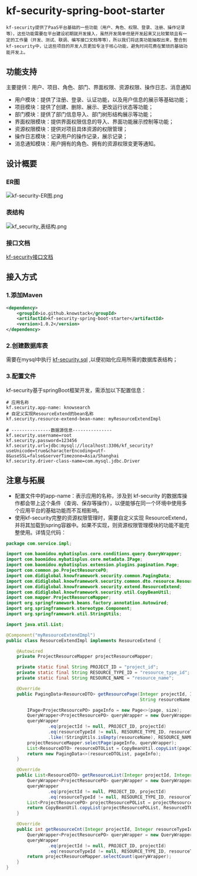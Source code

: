 # kf-security-spring-boot-starter
    kf-security提供了PaaS平台基础的一些功能（用户、角色、权限、登录、注册、操作记录等），这些功能需要在平台建设初期就开发接入，虽然开发简单但是开发起来又比较繁琐且有一定的工作量（开发、测试、联调、编写接口文档等等），所以我们将这类功能抽取出来，整合到kf-security中，让这些项目的开发人员更加专注于核心功能，避免时间花费在繁琐的基础功能开发上。
## 功能支持
主要提供：用户、项目、角色、部门、界面权限、资源权限、操作日志、消息通知
- 用户模块：提供了注册、登录、认证功能，以及用户信息的展示等基础功能；
- 项目模块：提供了创建、删除、展示、更改运行状态等功能；
- 部门模块：提供了部门信息导入、部门树形结构展示等功能；
- 界面权限模块：提供界面权限信息的导入、界面功能展示控制等功能；
- 资源权限模块：提供对项目具体资源的权限管理；
- 操作日志模块：记录用户的操作记录，展示记录；
- 消息通知模块：用户拥有的角色、拥有的资源权限变更等通知。
## 设计概要
### ER图
![kf-security-ER图.png](https://note.youdao.com/yws/res/2065/WEBRESOURCE8ff999c533ed9517238af9609eb481c7)
### 表结构
![kf_security_表结构.png](https://note.youdao.com/yws/res/2062/WEBRESOURCEb84c30888df0a44232736de124c2362a)
### 接口文档
[kf-security接口文档](./kd-security-api-docs.md)

## 接入方式
### 1.添加Maven
```xml
<dependency>
    <groupId>io.github.knowstack</groupId>
    <artifactId>kf-security-spring-boot-starter</artifactId>
    <version>1.0.2</version>
</dependency>
```
### 2.创建数据库表
需要在mysql中执行 [kf-security.sql](./src/main/resources/kf-security.sql) ,以便初始化应用所需的数据库表结构；
### 3.配置文件
kf-security基于springBoot框架开发，需添加以下配置信息：
```properties
# 应用名称
kf.security.app-name: knowsearch
# 自定义实现ResourceExtend的bean名称
kf.security.resource-extend-bean-name: myResourceExtendImpl

# ---------------数据源信息---------------
kf.security.username=root
kf.security.password=123456
kf.security.url=jdbc:mysql://localhost:3306/kf_security?useUnicode=true&characterEncoding=utf-8&useSSL=false&serverTimezone=Asia/Shanghai
kf.security.driver-class-name=com.mysql.jdbc.Driver
```
## 注意与拓展
- 配置文件中的app-name：表示应用的名称，涉及到 kf-security 的数据库操作都会带上这个条件（查询、保存等操作），以便能够在同一个环境中使用多个应用平台的基础功能而不互相影响。
- 使用kf-security完整的资源权限管理时，需要自定义实现 ResourceExtend，并将其加载到spring容器中。如果不实现，则资源权限管理模块的功能不能完整使用。详情见代码：
```java
package com.service.impl;

import com.baomidou.mybatisplus.core.conditions.query.QueryWrapper;
import com.baomidou.mybatisplus.core.metadata.IPage;
import com.baomidou.mybatisplus.extension.plugins.pagination.Page;
import com.common.po.ProjectResourcePO;
import com.didiglobal.knowframework.security.common.PagingData;
import com.didiglobal.knowframework.security.common.dto.resource.ResourceDTO;
import com.didiglobal.knowframework.security.extend.ResourceExtend;
import com.didiglobal.knowframework.security.util.CopyBeanUtil;
import com.mapper.ProjectResourceMapper;
import org.springframework.beans.factory.annotation.Autowired;
import org.springframework.stereotype.Component;
import org.springframework.util.StringUtils;

import java.util.List;

@Component("myResourceExtendImpl")
public class ResourceExtendImpl implements ResourceExtend {

    @Autowired
    private ProjectResourceMapper projectResourceMapper;

    private static final String PROJECT_ID = "project_id";
    private static final String RESOURCE_TYPE_ID = "resource_type_id";
    private static final String RESOURCE_NAME = "resource_name";

    @Override
    public PagingData<ResourceDTO> getResourcePage(Integer projectId, Integer resourceTypeId,
                                                   String resourceName, int page, int size) {

        IPage<ProjectResourcePO> pageInfo = new Page<>(page, size);
        QueryWrapper<ProjectResourcePO> queryWrapper = new QueryWrapper<>();
        queryWrapper
                .eq(projectId != null, PROJECT_ID, projectId)
                .eq(resourceTypeId != null, RESOURCE_TYPE_ID, resourceTypeId)
                .like(!StringUtils.isEmpty(resourceName), RESOURCE_NAME, resourceName);
        projectResourceMapper.selectPage(pageInfo, queryWrapper);
        List<ResourceDTO> resourceDTOList = CopyBeanUtil.copyList(pageInfo.getRecords(), ResourceDTO.class);
        return new PagingData<>(resourceDTOList, pageInfo);
    }

    @Override
    public List<ResourceDTO> getResourceList(Integer projectId, Integer resourceTypeId) {
        QueryWrapper<ProjectResourcePO> queryWrapper = new QueryWrapper<>();
        queryWrapper
                .eq(projectId != null, PROJECT_ID, projectId)
                .eq(resourceTypeId != null, RESOURCE_TYPE_ID, resourceTypeId);
        List<ProjectResourcePO> projectResourcePOList = projectResourceMapper.selectList(queryWrapper);
        return CopyBeanUtil.copyList(projectResourcePOList, ResourceDTO.class);
    }

    @Override
    public int getResourceCnt(Integer projectId, Integer resourceTypeId) {
        QueryWrapper<ProjectResourcePO> queryWrapper = new QueryWrapper<>();
        queryWrapper
                .eq(projectId != null, PROJECT_ID, projectId)
                .eq(resourceTypeId != null, RESOURCE_TYPE_ID, resourceTypeId);
        return projectResourceMapper.selectCount(queryWrapper);
    }
}
```
